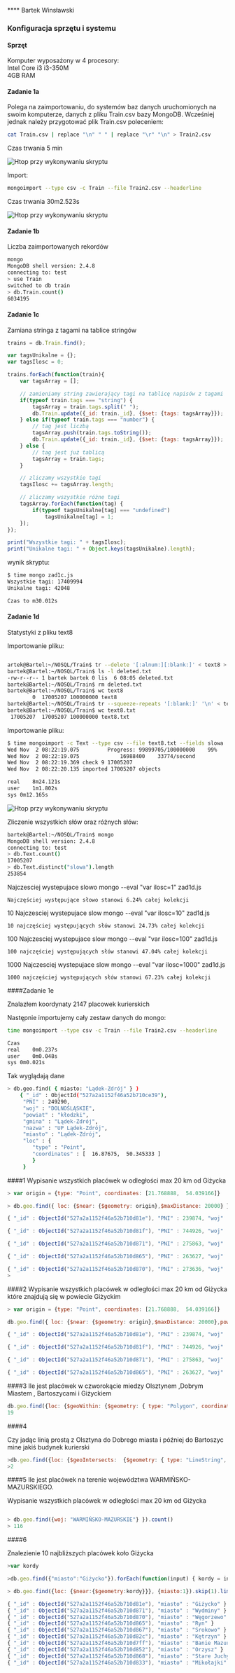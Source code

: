 **** Bartek Winsławski

### Konfiguracja sprzętu i systemu
#### Sprzęt
Komputer wyposażony w 4 procesory:  
Intel Core i3 i3-350M  
4GB RAM


#### Zadanie 1a
Polega na zaimportowaniu, do systemów baz danych uruchomionych na swoim komputerze, danych z pliku Train.csv bazy MongoDB.
Wcześniej jednak należy przygotować plik Train.csv poleceniem:

```sh
cat Train.csv | replace "\n" " " | replace "\r" "\n" > Train2.csv
```
Czas trwania 5 min


![Htop przy wykonywaniu skryptu](../images/bwinslawskiIMG/replace.png)


Import:

```sh
mongoimport --type csv -c Train --file Train2.csv --headerline
```
Czas trwania 30m2.523s


![Htop przy wykonywaniu skryptu](../images/bwinslawskiIMG/train.png)



#### Zadanie 1b
Liczba zaimportowanych rekordów

```sh
mongo
MongoDB shell version: 2.4.8
connecting to: test
> use Train
switched to db train
> db.Train.count()
6034195
```


#### Zadanie 1c
Zamiana stringa z tagami na tablice stringów

```javascript
trains = db.Train.find();

var tagsUnikalne = {};
var tagsIlosc = 0;

trains.forEach(function(train){
    var tagsArray = [];

    // zamieniamy string zawierający tagi na tablicę napisów z tagami
    if(typeof train.tags === "string") {
        tagsArray = train.tags.split(" ");
        db.Train.update({_id: train._id}, {$set: {tags: tagsArray}});
    } else if(typeof train.tags === "number") {
        // tag jest liczbą
        tagsArray.push(train.tags.toString());
        db.Train.update({_id: train._id}, {$set: {tags: tagsArray}});
    } else {
        // tag jest już tablicą
        tagsArray = train.tags;
    }

    // zliczamy wszystkie tagi
    tagsIlosc += tagsArray.length;

    // zliczamy wszystkie różne tagi
    tagsArray.forEach(function(tag) {
        if(typeof tagsUnikalne[tag] === "undefined")
            tagsUnikalne[tag] = 1;
    });
});

print("Wszystkie tagi: " + tagsIlosc);
print("Unikalne tagi: " + Object.keys(tagsUnikalne).length);
```

wynik skryptu:
```sh
$ time mongo zad1c.js
Wszystkie tagi: 17409994
Unikalne tagi: 42048

Czas to	m30.012s

```


#### Zadanie 1d
Statystyki z pliku text8

Importowanie pliku:

```sh

artek@Bartel:~/NOSQL/Train$ tr --delete '[:alnum:][:blank:]' < text8 > deleted.txt
bartek@Bartel:~/NOSQL/Train$ ls -l deleted.txt
-rw-r--r-- 1 bartek bartek 0 lis  6 08:05 deleted.txt
bartek@Bartel:~/NOSQL/Train$ rm deleted.txt
bartek@Bartel:~/NOSQL/Train$ wc text8
        0  17005207 100000000 text8
bartek@Bartel:~/NOSQL/Train$ tr --squeeze-repeats '[:blank:]' '\n' < text8 > text8.txt
bartek@Bartel:~/NOSQL/Train$ wc text8.txt
 17005207  17005207 100000000 text8.txt
```



Importowanie pliku:

```sh
$ time mongoimport -c Text --type csv --file text8.txt --fields slowa
Wed Nov  2 08:22:19.075 		Progress: 99899705/100000000	99%
Wed Nov  2 08:22:19.075 			16988400	33774/second
Wed Nov  2 08:22:19.369 check 9 17005207
Wed Nov  2 08:22:20.135 imported 17005207 objects

real	8m24.121s
user	1m1.802s
sys	0m12.165s

```

![Htop przy wykonywaniu skryptu](../images/bwinslawskiIMG/importText.png)

Zliczenie wszystkich słów oraz różnych słów:

```sh
bartek@Bartel:~/NOSQL/Train$ mongo
MongoDB shell version: 2.4.8
connecting to: test
> db.Text.count()
17005207
> db.Text.distinct("slowa").length
253854

```


Najczesciej wystepujace slowo
mongo --eval "var ilosc=1" zad1d.js
```
Najczęściej występujące słowo stanowi 6.24% całej kolekcji
```


10 Najczesciej wystepujace slow
mongo --eval "var ilosc=10" zad1d.js
```
10 najczęściej występujących słów stanowi 24.73% całej kolekcji
```


100 Najczesciej wystepujace slow
mongo --eval "var ilosc=100" zad1d.js
```
100 najczęściej występujących słów stanowi 47.04% całej kolekcji
```


1000 Najczesciej wystepujace slow
mongo --eval "var ilosc=1000" zad1d.js
```
1000 najczęściej występujących słów stanowi 67.23% całej kolekcji
```


####Zadanie 1e

Znalazłem koordynaty 2147 placowek kurierskich 


Następnie importujemy cały zestaw danych do mongo:
```sh
time mongoimport --type csv -c Train --file Train2.csv --headerline

Czas
real	0m0.237s
user	0m0.048s
sys	0m0.021s

```

Tak wyglądają dane 
```sh
> db.geo.find( { miasto: "Lądek-Zdrój" } )
	{ "_id" : ObjectId("527a2a1152f46a52b710ce39"),
	 "PNI" : 249290,
	 "woj" : "DOLNOŚLĄSKIE",
	 "powiat" : "kłodzki",
	 "gmina" : "Lądek-Zdrój",
	 "nazwa" : "UP Lądek-Zdrój",
	 "miasto" : "Lądek-Zdrój",
	 "loc" : { 
		"type" : "Point", 
		"coordinates" : [  16.87675,  50.345333 ] 
		}
	 }
```


####1
Wypisanie wszystkich placówek w odległości max 20 km od Giżycka 
```js
> var origin = {type: "Point", coordinates: [21.768888,  54.039166]}

> db.geo.find({ loc: {$near: {$geometry: origin},$maxDistance: 20000} })

{ "_id" : ObjectId("527a2a1152f46a52b710d81e"), "PNI" : 239874, "woj" : "WARMIŃSKO-MAZURSKIE", "powiat" : "giżycki", "gmina" : "Giżycko", "nazwa" : "UP Giżycko 1", "miasto" : "Giżycko", "loc" : { "type" : "Point", "coordinates" : [  21.768888,  54.039166 ] } }

{ "_id" : ObjectId("527a2a1152f46a52b710d81f"), "PNI" : 744926, "woj" : "WARMIŃSKO-MAZURSKIE", "powiat" : "giżycki", "gmina" : "Giżycko", "nazwa" : "FUP Giżycko 1", "miasto" : "Giżycko", "loc" : { "type" : "Point", "coordinates" : [  21.786583,  54.04225 ] } }

{ "_id" : ObjectId("527a2a1152f46a52b710d871"), "PNI" : 275863, "woj" : "WARMIŃSKO-MAZURSKIE", "powiat" : "giżycki", "gmina" : "Wydminy", "nazwa" : "UP Wydminy", "miasto" : "Wydminy", "loc" : { "type" : "Point", "coordinates" : [  22.032338,  53.981961 ] } }

{ "_id" : ObjectId("527a2a1152f46a52b710d865"), "PNI" : 263627, "woj" : "WARMIŃSKO-MAZURSKIE", "powiat" : "giżycki", "gmina" : "Ryn", "nazwa" : "UP Ryn", "miasto" : "Ryn", "loc" : { "type" : "Point", "coordinates" : [  21.546833,  53.937527 ] } }

{ "_id" : ObjectId("527a2a1152f46a52b710d870"), "PNI" : 273636, "woj" : "WARMIŃSKO-MAZURSKIE", "powiat" : "węgorzewski", "gmina" : "Węgorzewo", "nazwa" : "UP Węgorzewo", "miasto" : "Węgorzewo", "loc" : { "type" : "Point", "coordinates" : [  21.741583,  54.210916 ] } }
> 
```

####2
Wypisanie wszystkich placówek w odległości max 20 km od Giżycka które znajdują się w powiecie Giżyckim

```js
> var origin = {type: "Point", coordinates: [21.768888,  54.039166]}

db.geo.find({ loc: {$near: {$geometry: origin},$maxDistance: 20000},powiat: "giżycki" })

{ "_id" : ObjectId("527a2a1152f46a52b710d81e"), "PNI" : 239874, "woj" : "WARMIŃSKO-MAZURSKIE", "powiat" : "giżycki", "gmina" : "Giżycko", "nazwa" : "UP Giżycko 1", "miasto" : "Giżycko", "loc" : { "type" : "Point", "coordinates" : [  21.768888,  54.039166 ] } }

{ "_id" : ObjectId("527a2a1152f46a52b710d81f"), "PNI" : 744926, "woj" : "WARMIŃSKO-MAZURSKIE", "powiat" : "giżycki", "gmina" : "Giżycko", "nazwa" : "FUP Giżycko 1", "miasto" : "Giżycko", "loc" : { "type" : "Point", "coordinates" : [  21.786583,  54.04225 ] } }

{ "_id" : ObjectId("527a2a1152f46a52b710d871"), "PNI" : 275863, "woj" : "WARMIŃSKO-MAZURSKIE", "powiat" : "giżycki", "gmina" : "Wydminy", "nazwa" : "UP Wydminy", "miasto" : "Wydminy", "loc" : { "type" : "Point", "coordinates" : [  22.032338,  53.981961 ] } }

{ "_id" : ObjectId("527a2a1152f46a52b710d865"), "PNI" : 263627, "woj" : "WARMIŃSKO-MAZURSKIE", "powiat" : "giżycki", "gmina" : "Ryn", "nazwa" : "UP Ryn", "miasto" : "Ryn", "loc" : { "type" : "Point", "coordinates" : [  21.546833,  53.937527 ] } }
```

####3 
Ile jest placówek w czworokącie  miedzy Olsztynem ,Dobrym Miastem , Bartoszycami i Giżyckiem 

```js
db.geo.find({loc: {$geoWithin: {$geometry: { type: "Polygon", coordinates: [[[20.502,53.740], [20.393722,  53.988222], [20.817487,  54.251284], [21.768888,  54.039166], [20.502,53.740]]]}}}}).count
19
```

####4
 
Czy jadąc linią prostą z Olsztyna do Dobrego miasta i później do Bartoszyc mine jakiś budynek kurierski 
```js
>db.geo.find({loc: {$geoIntersects:  {$geometry: { type: "LineString", coordinates:  [[20.502,53.740], [20.393722,  53.988222], [20.817487,  54.251284]]}}}}).count()
>2
```

####5
Ile jest placówek na terenie województwa WARMIŃSKO-MAZURSKIEGO. 

Wypisanie wszystkich placówek w odległości max 20 km od Giżycka 
```js

> db.geo.find({woj: "WARMIŃSKO-MAZURSKIE"} }).count()
> 116
```

####6

Znalezienie 10 najbliższych placówek koło Giżycka

```js
>var kordy

>db.geo.find({"miasto":"Giżycko"}).forEach(function(input) { kordy = input.loc } )

> db.geo.find({loc: {$near:{$geometry:kordy}}}, {miasto:1}).skip(1).limit(10).pretty()

{ "_id" : ObjectId("527a2a1152f46a52b710d81e"), "miasto" : "Giżycko" }
{ "_id" : ObjectId("527a2a1152f46a52b710d871"), "miasto" : "Wydminy" }
{ "_id" : ObjectId("527a2a1152f46a52b710d870"), "miasto" : "Węgorzewo" }
{ "_id" : ObjectId("527a2a1152f46a52b710d865"), "miasto" : "Ryn" }
{ "_id" : ObjectId("527a2a1152f46a52b710d867"), "miasto" : "Srokowo" }
{ "_id" : ObjectId("527a2a1152f46a52b710d82c"), "miasto" : "Kętrzyn" }
{ "_id" : ObjectId("527a2a1152f46a52b710d7ff"),	"miasto" : "Banie Mazurskie"}
{ "_id" : ObjectId("527a2a1152f46a52b710d852"), "miasto" : "Orzysz" }
{ "_id" : ObjectId("527a2a1152f46a52b710d868"), "miasto" : "Stare Juchy" }
{ "_id" : ObjectId("527a2a1152f46a52b710d833"), "miasto" : "Mikołajki" }
```


